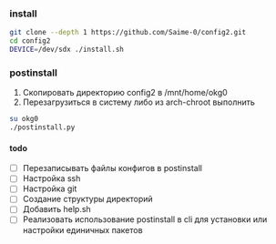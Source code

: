 ### install

```sh
git clone --depth 1 https://github.com/Saime-0/config2.git
cd config2
DEVICE=/dev/sdx ./install.sh
```

### postinstall

1. Скопировать директорию config2 в /mnt/home/okg0
2. Перезагрузиться в систему либо из arch-chroot выполнить

```sh
su okg0
./postinstall.py
```

#### todo

- [ ] Перезаписывать файлы конфигов в postinstall
- [ ] Настройка ssh
- [ ] Настройка git
- [ ] Создание структуры директорий
- [ ] Добавить help.sh
- [ ] Реализовать использование postinstall в cli для установки или настройки единичных пакетов
